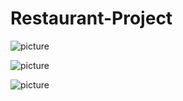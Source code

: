 # Restaurant-Project

![picture]( /restaurant/project-screenshots/HomePage.jpg ) 

![picture]( /restaurant/project-screenshots/Menu.jpg ) 

![picture]( /restaurant/project-screenshots/ContactUs.jpg ) 